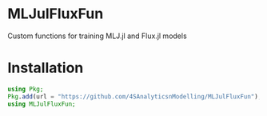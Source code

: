 # MLJulFluxFun
Custom functions for training MLJ.jl and Flux.jl models
# Installation
```julia
using Pkg;
Pkg.add(url = "https://github.com/4SAnalyticsnModelling/MLJulFluxFun");
using MLJulFluxFun;
```

